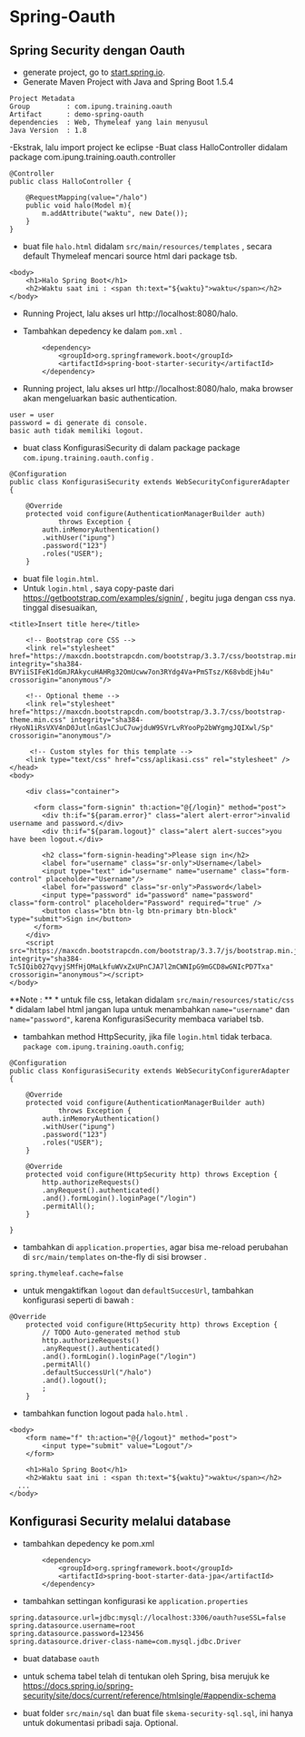 # Spring-Oauth
## Spring Security dengan Oauth
- generate project, go to [start.spring.io](https://start.spring.io/).
- Generate Maven Project with Java and Spring Boot 1.5.4
```
Project Metadata
Group         : com.ipung.training.oauth
Artifact      : demo-spring-oauth
dependencies  : Web, Thymeleaf yang lain menyusul
Java Version  : 1.8
```
-Ekstrak, lalu import project ke eclipse
-Buat class HalloController didalam package com.ipung.training.oauth.controller
```
@Controller
public class HalloController {

	@RequestMapping(value="/halo")
	public void halo(Model m){
		m.addAttribute("waktu", new Date());
	}
}
```
- buat file `halo.html` didalam `src/main/resources/templates` , secara default Thymeleaf mencari source html dari package tsb.
```
<body>
	<h1>Halo Spring Boot</h1>
	<h2>Waktu saat ini : <span th:text="${waktu}">waktu</span></h2>
</body>
```
- Running Project, lalu akses url http://localhost:8080/halo.

- Tambahkan depedency ke dalam `pom.xml` .
```
		<dependency>
			<groupId>org.springframework.boot</groupId>
			<artifactId>spring-boot-starter-security</artifactId>
		</dependency>
 ```   
-  Running project, lalu akses url http://localhost:8080/halo, maka browser akan mengeluarkan basic authentication.
 ```
 user = user
 password = di generate di console.
 basic auth tidak memiliki logout.
 ```
- buat class KonfigurasiSecurity di dalam package package `com.ipung.training.oauth.config` .
```
@Configuration
public class KonfigurasiSecurity extends WebSecurityConfigurerAdapter {

	@Override
	protected void configure(AuthenticationManagerBuilder auth)
			throws Exception {
		auth.inMemoryAuthentication()
		.withUser("ipung")
		.password("123")
		.roles("USER");
	}
```  
- buat file `login.html`.
- Untuk `login.html` , saya copy-paste dari https://getbootstrap.com/examples/signin/ , begitu juga dengan css nya.
tinggal disesuaikan, 
```
<title>Insert title here</title>
	
	<!-- Bootstrap core CSS -->
    <link rel="stylesheet" href="https://maxcdn.bootstrapcdn.com/bootstrap/3.3.7/css/bootstrap.min.css" integrity="sha384-BVYiiSIFeK1dGmJRAkycuHAHRg32OmUcww7on3RYdg4Va+PmSTsz/K68vbdEjh4u" crossorigin="anonymous"/>
	
	<!-- Optional theme -->
	<link rel="stylesheet" href="https://maxcdn.bootstrapcdn.com/bootstrap/3.3.7/css/bootstrap-theme.min.css" integrity="sha384-rHyoN1iRsVXV4nD0JutlnGaslCJuC7uwjduW9SVrLvRYooPp2bWYgmgJQIXwl/Sp" crossorigin="anonymous"/>

	 <!-- Custom styles for this template -->
    <link type="text/css" href="css/aplikasi.css" rel="stylesheet" />
</head>
<body>

	<div class="container">

      <form class="form-signin" th:action="@{/login}" method="post">
      	<div th:if="${param.error}" class="alert alert-error">invalid username and password.</div>
      	<div th:if="${param.logout}" class="alert alert-succes">you have been logout.</div>
      	
        <h2 class="form-signin-heading">Please sign in</h2>
        <label for="username" class="sr-only">Username</label>
        <input type="text" id="username" name="username" class="form-control" placeholder="Username"/>
        <label for="password" class="sr-only">Password</label>
        <input type="password" id="password" name="password" class="form-control" placeholder="Password" required="true" />
        <button class="btn btn-lg btn-primary btn-block" type="submit">Sign in</button>
      </form>
    </div> 
    <script src="https://maxcdn.bootstrapcdn.com/bootstrap/3.3.7/js/bootstrap.min.js" integrity="sha384-Tc5IQib027qvyjSMfHjOMaLkfuWVxZxUPnCJA7l2mCWNIpG9mGCD8wGNIcPD7Txa" crossorigin="anonymous"></script>
</body>
```
**Note : **
	* untuk file css, letakan didalam `src/main/resources/static/css `
	* didalam label html jangan lupa untuk menambahkan `name="username"` dan `name="password"`, karena KonfigurasiSecurity membaca variabel tsb.
- tambahkan method HttpSecurity, jika file `login.html` tidak terbaca.
`package com.ipung.training.oauth.config`;
```
@Configuration
public class KonfigurasiSecurity extends WebSecurityConfigurerAdapter {

	@Override
	protected void configure(AuthenticationManagerBuilder auth)
			throws Exception {
		auth.inMemoryAuthentication()
		.withUser("ipung")
		.password("123")
		.roles("USER");
	}

	@Override
	protected void configure(HttpSecurity http) throws Exception {
		http.authorizeRequests()
		.anyRequest().authenticated()
		.and().formLogin().loginPage("/login")
		.permitAll();
	}
	
}
```
- tambahkan di `application.properties`, agar bisa me-reload perubahan di `src/main/templates` on-the-fly di sisi browser .
```
spring.thymeleaf.cache=false
```
- untuk mengaktifkan `logout` dan `defaultSuccesUrl`, tambahkan konfigurasi seperti di bawah :
```
@Override
	protected void configure(HttpSecurity http) throws Exception {
		// TODO Auto-generated method stub
		http.authorizeRequests()
		.anyRequest().authenticated()
		.and().formLogin().loginPage("/login")
		.permitAll()
		.defaultSuccessUrl("/halo")
		.and().logout();
		;
	}
```
- tambahkan function logout pada `halo.html` .
```
<body>
	<form name="f" th:action="@{/logout}" method="post">
		<input type="submit" value="Logout"/>
	</form>

	<h1>Halo Spring Boot</h1>
	<h2>Waktu saat ini : <span th:text="${waktu}">waktu</span></h2>
  ...
</body>
```
## Konfigurasi Security melalui database
- tambahkan depedency ke pom.xml
```
		<dependency>
			<groupId>org.springframework.boot</groupId>
			<artifactId>spring-boot-starter-data-jpa</artifactId>
		</dependency>
```
- tambahkan settingan konfigurasi ke `application.properties`
```
spring.datasource.url=jdbc:mysql://localhost:3306/oauth?useSSL=false
spring.datasource.username=root
spring.datasource.password=123456
spring.datasource.driver-class-name=com.mysql.jdbc.Driver
```
- buat database `oauth`
- untuk schema tabel telah di tentukan oleh Spring, bisa merujuk ke https://docs.spring.io/spring-security/site/docs/current/reference/htmlsingle/#appendix-schema

- buat folder `src/main/sql` dan buat file `skema-security-sql.sql`, ini hanya untuk dokumentasi pribadi saja. Optional.

